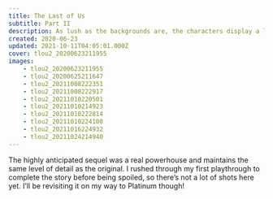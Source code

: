 ```yaml
---
title: The Last of Us
subtitle: Part II
description: As lush as the backgrounds are, the characters display a lot of expressions and mannerisms too, so I explored more portrait-style&nbsp;framing.
created: 2020-06-23
updated: 2021-10-11T04:05:01.000Z
cover: tlou2_20200623211955
images:
    - tlou2_20200623211955
    - tlou2_20200625211647
    - tlou2_20211008222351
    - tlou2_20211008222917
    - tlou2_20211010220501
    - tlou2_20211010214923
    - tlou2_20211010222814
    - tlou2_20211010224100
    - tlou2_20211016224932
    - tlou2_20211024214940
---
```


The highly anticipated sequel was a real powerhouse and maintains the same level of detail as the original. I rushed through my first playthrough to complete the story before being spoiled, so there’s not a lot of shots here yet. I’ll be revisiting it on my way to Platinum though!
